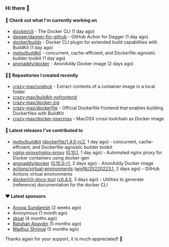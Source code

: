### Hi there 👋

#### 👷 Check out what I'm currently working on

- [docker/cli](https://github.com/docker/cli) - The Docker CLI (1 day ago)
- [dagger/dagger-for-github](https://github.com/dagger/dagger-for-github) - GitHub Action for Dagger (1 day ago)
- [docker/buildx](https://github.com/docker/buildx) - Docker CLI plugin for extended build capabilities with BuildKit (1 day ago)
- [moby/buildkit](https://github.com/moby/buildkit) - concurrent, cache-efficient, and Dockerfile-agnostic builder toolkit (1 day ago)
- [anonaddy/docker](https://github.com/anonaddy/docker) - AnonAddy Docker image (2 days ago)

#### 👨‍💻 Repositories I created recently

- [crazy-max/undock](https://github.com/crazy-max/undock) - Extract contents of a container image in a local folder
- [crazy-max/buildkit-nofrontend](https://github.com/crazy-max/buildkit-nofrontend)
- [crazy-max/docker-zig](https://github.com/crazy-max/docker-zig)
- [crazy-max/dockerfile](https://github.com/crazy-max/dockerfile) - Official Dockerfile frontend that enables building Dockerfiles with BuildKit
- [crazy-max/docker-osxcross](https://github.com/crazy-max/docker-osxcross) - MacOSX cross toolchain as Docker image

#### 🚀 Latest releases I've contributed to

- [moby/buildkit](https://github.com/moby/buildkit) ([dockerfile/1.4.0-rc2](https://github.com/moby/buildkit/releases/tag/dockerfile%2F1.4.0-rc2), 1 day ago) - concurrent, cache-efficient, and Dockerfile-agnostic builder toolkit
- [nginx-proxy/nginx-proxy](https://github.com/nginx-proxy/nginx-proxy) ([0.10.1](https://github.com/nginx-proxy/nginx-proxy/releases/tag/0.10.1), 1 day ago) - Automated nginx proxy for Docker containers using docker-gen
- [anonaddy/docker](https://github.com/anonaddy/docker) ([0.10.0-r1](https://github.com/anonaddy/docker/releases/tag/0.10.0-r1), 2 days ago) - AnonAddy Docker image
- [actions/virtual-environments](https://github.com/actions/virtual-environments) ([win16/20220223.1](https://github.com/actions/virtual-environments/releases/tag/win16%2F20220223.1), 2 days ago) - GitHub Actions virtual environments
- [docker/cli-docs-tool](https://github.com/docker/cli-docs-tool) ([v0.4.0](https://github.com/docker/cli-docs-tool/releases/tag/v0.4.0), 3 days ago) - Utilities to generate (reference) documentation for the docker CLI

#### ❤️ Latest sponsors
- [Anoop Sundaresh](https://github.com/theryecatcher) (2 weeks ago)
- _Anonymous_ (1 month ago)
- [sksat](https://github.com/sksat) (4 months ago)
- [Batuhan Apaydın](https://github.com/developer-guy) (5 months ago)
- [Madhur Shrimal](https://github.com/shrimalmadhur) (5 months ago)

Thanks again for your support, it is much appreciated! 🙏
